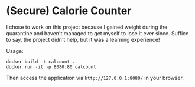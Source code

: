 # (Secure) Calorie Counter

I chose to work on this project because I gained weight during the quarantine and haven't managed to get myself to lose it ever since. Suffice to say, the project didn't help, but it **was** a learning experience!

Usage:

```
docker build -t calcount .
docker run -it -p 8080:80 calcount
```

Then access the application via `http://127.0.0.1:8080/` in your browser. 
